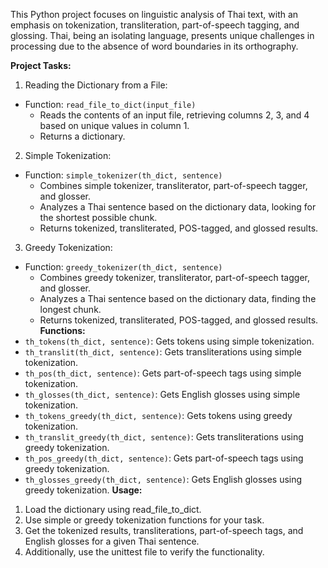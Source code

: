 This Python project focuses on linguistic analysis of Thai text, with an emphasis on tokenization, transliteration, part-of-speech tagging, and glossing. Thai, being an isolating language, presents unique challenges in processing due to the absence of word boundaries in its orthography.

**Project Tasks:**
1. Reading the Dictionary from a File:
- Function: `read_file_to_dict(input_file)`
  - Reads the contents of an input file, retrieving columns 2, 3, and 4 based on unique values in column 1.
  - Returns a dictionary.
2. Simple Tokenization:
- Function: `simple_tokenizer(th_dict, sentence)`
  - Combines simple tokenizer, transliterator, part-of-speech tagger, and glosser.
  - Analyzes a Thai sentence based on the dictionary data, looking for the shortest possible chunk.
  - Returns tokenized, transliterated, POS-tagged, and glossed results.
3. Greedy Tokenization:
- Function: `greedy_tokenizer(th_dict, sentence)`
  - Combines greedy tokenizer, transliterator, part-of-speech tagger, and glosser.
  - Analyzes a Thai sentence based on the dictionary data, finding the longest chunk.
  - Returns tokenized, transliterated, POS-tagged, and glossed results.
**Functions:**
- `th_tokens(th_dict, sentence)`: Gets tokens using simple tokenization.
- `th_translit(th_dict, sentence)`: Gets transliterations using simple tokenization.
- `th_pos(th_dict, sentence)`: Gets part-of-speech tags using simple tokenization.
- `th_glosses(th_dict, sentence)`: Gets English glosses using simple tokenization.
- `th_tokens_greedy(th_dict, sentence)`: Gets tokens using greedy tokenization.
- `th_translit_greedy(th_dict, sentence)`: Gets transliterations using greedy tokenization.
- `th_pos_greedy(th_dict, sentence)`: Gets part-of-speech tags using greedy tokenization.
- `th_glosses_greedy(th_dict, sentence)`: Gets English glosses using greedy tokenization.
**Usage:**
1. Load the dictionary using read_file_to_dict.
2. Use simple or greedy tokenization functions for your task.
3. Get the tokenized results, transliterations, part-of-speech tags, and English glosses for a given Thai sentence.
4. Additionally, use the unittest file to verify the functionality.
